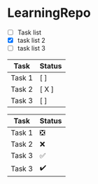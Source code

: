 # LearningRepo

- [ ] Task list
- [x] task list 2
- [ ] task list 3

| Task         | Status    |
|--------------|-----------|
| Task 1       | [ ]       |
| Task 2       | [ X ]       |
| Task 3       | [ ]       |







| Task         | Status    |
|--------------|-----------|
| Task 1       | :negative_squared_cross_mark:      |
| Task 2       | :x:|
| Task 3       | :white_check_mark:       |
| Task 3       | :heavy_check_mark:       |
